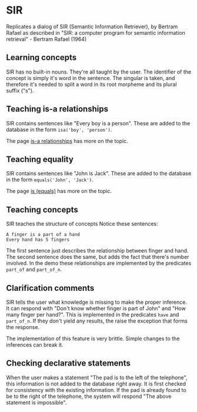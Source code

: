 # SIR

Replicates a dialog of SIR (Semantic Information Retriever), by Bertram Rafael as described in "SIR: a computer program for semantic information retrieval" - Bertram Rafael (1964)

## Learning concepts

SIR has no built-in nouns. They're all taught by the user. The identifier of the concept is simply it's word in the sentence. The singular is taken, and therefore it's needed to split a word in its root morpheme and its plural suffix ("s").

## Teaching is-a relationships

SIR contains sentences like "Every boy is a person". These are added to the database in the form `isa('boy', 'person')`.

The page [is-a relationships](../language/is-a.md) has more on the topic.

## Teaching equality

SIR contains sentences like "John is Jack". These are added to the database in the form `equals('John', 'Jack')`.

The page [is (equals)](../language/is-equals.md) has more on the topic.

## Teaching concepts

SIR teaches the structure of concepts Notice these sentences:

    A finger is a part of a hand
    Every hand has 5 fingers

The first sentence just describes the relationship between finger and hand. The second sentence does the same, but adds the fact that there's number involved. In the demo these relationships are implemented by the predicates `part_of` and `part_of_n`.

## Clarification comments

SIR tells the user what knowledge is missing to make the proper inference. It can respond with "Don't know whether finger is part of John" and "How many finger per hand?". This is implemented in the predicates `have` and `part_of_n`. If they don't yield any results, the raise the exception that forms the response.

The implementation of this feature is very brittle. Simple changes to the inferences can break it.

## Checking declarative statements

When the user makes a statement "The pad is to the left of the telephone", this information is not added to the database right away. It is first checked for consistency with the existing information. If the pad is already found to be to the right of the telephone, the system will respond "The above statement is impossible".
